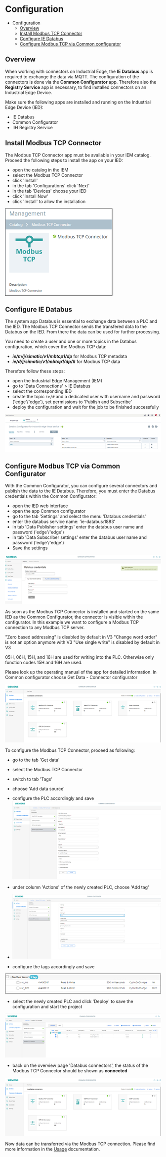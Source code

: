 # Configuration

- [Configuration](#configuration)
  - [Overview](#overview)
  - [Install Modbus TCP Connector](#install-modbus-tcp-connector)
  - [Configure IE Databus](#configure-ie-databus)
  - [Configure Modbus TCP via Common configurator](#configure-modbus-tcp-via-iih-configurator)

## Overview

When working with connectors on Industrial Edge, the **IE Databus** app is required to exchange the data via MQTT. The configuration of the connectors is done via the **Common Configurator** app. Therefore also the **Registry Service** app is necessary, to find installed connectors on an Industrial Edge Device.

Make sure the following apps are installed and running on the Industrial Edge Device (IED):
- IE Databus
- Common Configurator
- IIH Registry Service

## Install Modbus TCP Connector

The Modbus TCP Connector app must be available in your IEM catalog. Proceed the following steps to install the app on your IED:

- open the catalog in the IEM
- select the Modbus TCP Connector
- click 'Install'
- in the tab 'Configurations' click 'Next'
- in the tab 'Devices' choose your IED
- click 'Install Now'
- click 'Install' to allow the installation

![app](/docs/graphics/Modbus_App.png)

## Configure IE Databus

The system app Databus is essential to exchange data between a PLC and the IED. The Modbus TCP Connector sends the transfered data to the Databus on the IED. From there the data can be used for further processing.

You need to create a user and one or more topics in the Databus configuration, which cover the Modbus TCP data:

- ***ie/m/j/simatic/v1/mbtcp1/dp*** for Modbus TCP metadata
- ***ie/d/j/simatic/v1/mbtcp1/dp/#*** for Modbus TCP data

Therefore follow these steps:

- open the Industrial Edge Management (IEM)
- go to 'Data Connections' > IE Databus
- select the corresponding IED
- create the topic `ie/#` and a dedicated user with username and password ('edge'/'edge'), set permissions to 'Publish and Subscribe'
- deploy the configuration and wait for the job to be finished successfully

![databus](/docs/graphics/databus.png)

## Configure Modbus TCP via Common Configurator

With the Common Configurator, you can configure several connectors and publish the data to the IE Databus. Therefore, you must enter the Databus credentials within the Common Configurator:

- open the IED web interface
- open the app Common configurator
- go to the tab 'Settings' and select the menu 'Databus credentials'
- enter the databus service name: 'ie-databus:1883'
- in tab 'Data Publisher settings' enter the databus user name and password ('edge'/'edge')
- in tab 'Data Subscriber settings' enter the databus user name and password ('edge'/'edge')
- Save the settings

![IIH_Settings](/docs/graphics/databuscred.PNG)

As soon as the Modbus TCP Connector is installed and started on the same IED as the Common Configurator, the connector is visible within the configurator. In this example we want to configure a Modbus TCP connection to any Modbus TCP server.



"Zero based addressing" is disabled by default in V3
"Change word order" is not an option anymore with V3
"Use single write" is disabled by default in V3

05H, 06H, 15H, and 16H are used for writing into the PLC. Otherwise only function codes 15H and 16H are used.

Please look up the operating manual of the app for detailed information.
In Common configurator choose Get Data - Connector configurator 

![configuration1](/docs/graphics/connectors.png)

To configure the Modbus TCP Connector, proceed as following:

- go to the tab 'Get data'
- select the Modbus TCP Connector
- switch to tab 'Tags'
- choose 'Add data source'
- configure the PLC accordingly and save
 ![configuration2](/docs/graphics/modbusset.png)
 
- under column 'Actions' of the newly created PLC, choose 'Add tag'
  
- ![configuration2](/docs/graphics/tagimport.png)
  
- configure the tags accordingly and save

![configuration2](/docs/graphics/Configuration2.png)

- select the newly created PLC and click 'Deploy' to save the configuration and start the project

![Deploy](/docs/graphics/deploy.png)

- back on the overview page 'Databus connectors', the status of the Modbus TCP Connector should be shown as **connected**

![configuration1](/docs/graphics/connectors.png)

Now data can be transferred via the Modbus TCP connection. Please find more information in the [Usage](/docs/Usage.md) documentation.
